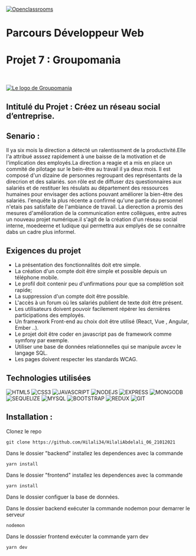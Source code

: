 [![Openclassrooms](https://camo.githubusercontent.com/e47c349811ac404b8147bd362c598e61c7d20225df17499c6373b44f6ee08a3d/68747470733a2f2f31746f3170726f67726573732e66722f77702d636f6e74656e742f75706c6f6164732f323031392f30352f6f70656e636c617373726f6f6d732d65313535373736313233363135382e706e67)](https://openclassrooms.com/)

# Parcours Développeur Web 

# Projet 7 : Groupomania

<br/>

[![Le logo de Groupomania](https://user.oc-static.com/upload/2019/09/04/15676009353158_image2.png)](https://user.oc-static.com/upload/2019/09/04/15676009353158_image2.png)
<br/>

## Intitulé du Projet : Créez un réseau social d’entreprise.

## Senario : 

Il ya six mois la direction a détecté un ralentissment de la productivité.Elle l'a attribué asssez rapidement à une baisse de la motivation et de l'implication des employés.La direction a reagie et a mis en place un commité de pilotage sur le bein-être au travail il ya deux mois.
Il est composé d'un dizaine de personnes regroupant des représentants de la direcrion et des salariés. son rôle est de diffuser dzs questionnaires aux salariés et de restituer les résulats au département des ressources humaines pour envisager des actions pouvant améliorer la bien-être des salariés.
l'enquête la plus récente a confirmé qu'une partie du personnel n'etais pas satisfaite de l'ambiance de travail.
La dierection a promis des mesures d'amélioration de la communication entre collègues, entre autres un nouveau projet numérique.il s'agit de la création d'un réseau social interne, moedeerne et ludique qui permettra aux emplyés de se connaitre dabs un cadre plus informel.

## Exigences du projet

- La présentation des fonctionnalités doit etre simple.
- La création d'un compte doit être simple et possible depuis un téléphone mobile.
- Le profil doit contenir peu d'unfirmations pour que sa complétion soit rapide;
- La suppression d'un compte doit être possible.
- L'accès à un forum où les salariés publient de texte doit être présent.
- Les utilisateurs doivent pouvoir facilement répérer les dernières participations des employés.
- Un framework Front-end au choix doit être utilisé (React, Vue , Angular, Ember ..).
- Le projet doit être coder en javascript pas de framework comme symfony par exemple.
- Utiliser une base de données relationnelles qui se manipule avcev le langage SQL.
- Les pages doivent respecter les standards WCAG.
 

## Technologies utilisées

![HTML5](https://img.shields.io/badge/HTML5-E34F26?style=for-the-badge&logo=html5&logoColor=white)
![CSS3](https://img.shields.io/badge/CSS3-1572B6?style=for-the-badge&logo=css3&logoColor=white)
![JAVASCRIPT](https://img.shields.io/badge/JavaScript-323330?style=for-the-badge&logo=javascript&logoColor=F7DF1E)
![NODEJS](https://img.shields.io/badge/Node.js-43853D?style=for-the-badge&logo=node.js&logoColor=white)
![EXPRESS](https://img.shields.io/badge/Express.js-404D59?style=for-the-badge)
![MONGODB](https://img.shields.io/badge/MongoDB-4EA94B?style=for-the-badge&logo=mongodb&logoColor=white)
![SEQUELIZE](https://img.shields.io/badge/Sequelize-40a4ec?style=for-the-badge&logo=sequelize&logoColor=white)
![MYSQL](https://img.shields.io/badge/Mysql-0275d8?style=for-the-badge&logo=mysql&logoColor=f0ad4e)
![BOOTSTRAP](https://img.shields.io/badge/Bootstrap-563D7C?style=for-the-badge&logo=bootstrap&logoColor=white)
![REDUX](https://img.shields.io/badge/Redux-8f57ef?style=for-the-badge&logo=redux&logoColor=white)
![GIT](https://img.shields.io/badge/Git-E34F26?style=for-the-badge&logo=git&logoColor=white)


## Installation : 

Clonez le repo

```
git clone https://github.com/Hilali34/HilaliAbdelali_06_21012021

```

Dans le dossier "backend" installez les dependences avec la commande

```
yarn install

```
Dans le dossier "frontend" installez les dependences avec la commande

```
yarn install

```

Dans le dossier configuer la base de données.

  
Dans le dossier backend exécuter la commande nodemon pour demarrer le serveur

```
nodemon

```
Dans le dosssier frontend exécuter la commande yarn dev

```
yarn dev

```



